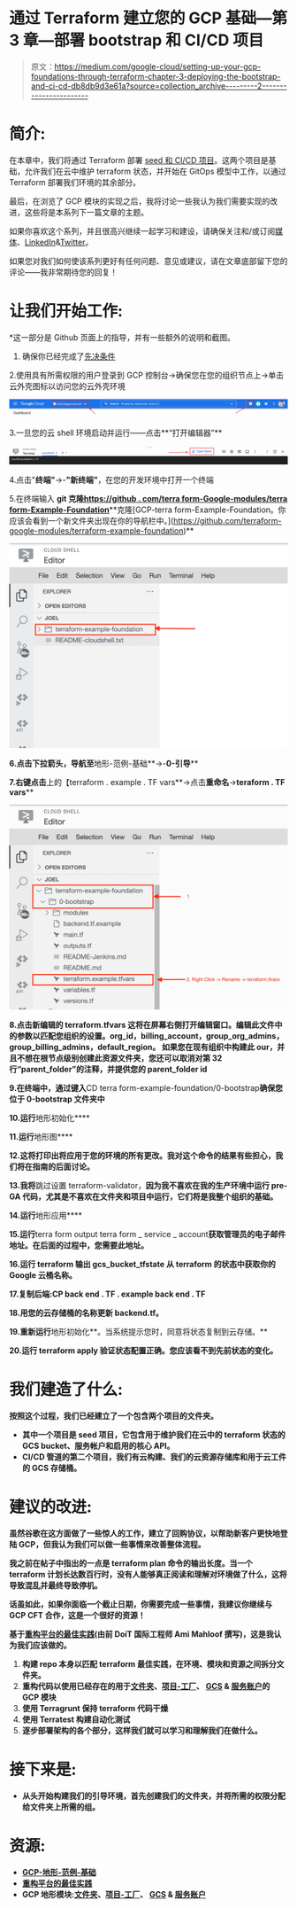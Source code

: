 # 通过 Terraform 建立您的 GCP 基础—第 3 章—部署 bootstrap 和 CI/CD 项目

> 原文：<https://medium.com/google-cloud/setting-up-your-gcp-foundations-through-terraform-chapter-3-deploying-the-bootstrap-and-ci-cd-db8db9d3e61a?source=collection_archive---------2----------------------->

# 简介:

在本章中，我们将通过 Terraform 部署 [seed 和 CI/CD 项目](https://github.com/terraform-google-modules/terraform-example-foundation)。这两个项目是基础，允许我们在云中维护 terraform 状态，并开始在 GitOps 模型中工作，以通过 Terraform 部署我们环境的其余部分。

最后，在浏览了 GCP 模块的实现之后，我将讨论一些我认为我们需要实现的改进，这些将是本系列下一篇文章的主题。

如果你喜欢这个系列，并且很高兴继续一起学习和建设，请确保关注和/或订阅[媒体](/@goodmanjoel2017)、[LinkedIn](https://www.linkedin.com/in/thejoelgoodman/)&[Twitter](https://twitter.com/JoelGoo86772117)。

如果您对我们如何使该系列更好有任何问题、意见或建议，请在文章底部留下您的评论——我非常期待您的回复！

# 让我们开始工作:

*这一部分是 Github 页面上的指导，并有一些额外的说明和截图。

1.  确保你已经完成了[先决条件](https://github.com/terraform-google-modules/terraform-example-foundation/blob/master/0-bootstrap/README.md#prerequisites)

2.使用具有所需权限的用户登录到 GCP 控制台->确保您在您的组织节点上->单击云外壳图标以访问您的云外壳环境

![](img/c4881ba31ddd41ed6be79361843f49ac.png)

3.一旦您的云 shell 环境启动并运行——点击**“打开编辑器”**

![](img/6abb2b8e1b16ad70d13c1a1814206744.png)

4.点击"**终端"**->-**"新终端"**，在您的开发环境中打开一个终端

5.在终端输入 **git 克隆**[**https://github . com/terra form-Google-modules/terra form-Example-Foundation**](https://github.com/terraform-google-modules/terraform-example-foundation.git.)**克隆[GCP-terra form-Example-Foundation。你应该会看到一个新文件夹出现在你的导航栏中。](https://github.com/terraform-google-modules/terraform-example-foundation)**

**![](img/ffa4356ed961db29239099b8d3783c7b.png)**

**6.点击下拉箭头，导航至**地形-范例-基础**->-**0-引导****

**7.**右键**点击**上的【terraform . example . TF vars**->点击**重命名**->**teraform . TF vars****

**![](img/33070d7f4bf947ee577cc175b1ecb1e9.png)**

**8.点击新编辑的 **terraform.tfvars** 这将在屏幕右侧打开编辑窗口。编辑此文件中的参数以匹配您组织的设置。org_id，billing_account，group_org_admins，group_billing_admins，default_region。
如果您在现有组织中构建此 our，并且不想在根节点级别创建此资源文件夹，您还可以取消对第 32 行“parent_folder”的注释，并提供您的 parent_folder id**

**9.在终端中，通过键入**CD terra form-example-foundation/0-bootstrap**确保您位于 0-bootstrap 文件夹中**

**10.运行**地形初始化****

**11.运行**地形图****

**12.这将打印出将应用于您的环境的所有更改。**我对这个命令的结果有些担心，我们将在指南的后面讨论。****

**13.我将**跳过设置 terraform-validator，**因为我不喜欢在我的生产环境中运行 pre-GA 代码，尤其是不喜欢在文件夹和项目中运行，它们将是我整个组织的基础。**

**14.运行**地形应用****

**15.运行**terra form output terra form _ service _ account**获取管理员的电子邮件地址。在后面的过程中，您需要此地址。**

**16.运行 **terraform 输出 gcs_bucket_tfstate** 从 terraform 的状态中获取你的 Google 云桶名称。**

**17.复制后端:**CP back end . TF . example back end . TF****

**18.用您的云存储桶的名称更新 backend.tf。**

**19.重新运行**地形初始化**。当系统提示您时，同意将状态复制到云存储。**

**20.运行 **terraform apply** 验证状态配置正确。您应该看不到先前状态的变化。**

# **我们建造了什么:**

**按照这个过程，我们已经建立了一个包含两个项目的文件夹。**

*   **其中一个项目是 seed 项目，它包含用于维护我们在云中的 terraform 状态的 GCS bucket、服务帐户和启用的核心 API。**
*   **CI/CD 管道的第二个项目，我们有云构建、我们的云资源存储库和用于云工件的 GCS 存储桶。**

# **建议的改进:**

**虽然谷歌在这方面做了一些惊人的工作，建立了回购协议，以帮助新客户更快地登陆 GCP，但我认为我们可以做一些事情来改善整体流程。**

**我之前在帖子中指出的一点是 terraform plan 命令的输出长度。当一个 terraform 计划长达数百行时，没有人能够真正阅读和理解对环境做了什么，这将导致混乱并最终导致停机。**

**话虽如此，如果你面临一个截止日期，你需要完成一些事情，我建议你继续与 GCP CFT 合作，这是一个很好的资源！**

**基于[重构平台的最佳实践](https://www.doit-intl.com/refactor-terraform-into-modules-the-right-way/)(由前 DoiT 国际工程师 Ami Mahloof 撰写)，这是我认为我们应该做的。**

1.  **构建 repo 本身以匹配 terraform 最佳实践，在环境、模块和资源之间拆分文件夹。**
2.  **重构代码以使用已经存在的用于[文件夹](https://github.com/terraform-google-modules/terraform-google-folders)、[项目-工厂](https://github.com/terraform-google-modules/terraform-google-project-factory)、 [GCS](https://github.com/terraform-google-modules/terraform-google-cloud-storage) & [服务账户](https://github.com/terraform-google-modules/terraform-google-service-accounts)的 GCP 模块**
3.  **使用 Terragrunt 保持 terraform 代码干燥**
4.  **使用 Terratest 构建自动化测试**
5.  **逐步部署架构的各个部分，这样我们就可以学习和理解我们在做什么。**

# **接下来是:**

*   **从头开始构建我们的引导环境，首先创建我们的文件夹，并将所需的权限分配给文件夹上所需的组。**

# **资源:**

*   **[GCP-地形-范例-基础](https://github.com/terraform-google-modules/terraform-example-foundation)**
*   **[重构平台的最佳实践](https://www.doit-intl.com/refactor-terraform-into-modules-the-right-way/)**
*   **GCP 地形模块:[文件夹](https://github.com/terraform-google-modules/terraform-google-folders)、[项目-工厂](https://github.com/terraform-google-modules/terraform-google-project-factory)、 [GCS](https://github.com/terraform-google-modules/terraform-google-cloud-storage) & [服务账户](https://github.com/terraform-google-modules/terraform-google-service-accounts)**